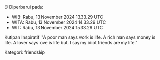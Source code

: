 ⏰ Diperbarui pada:
- WIB: Rabu, 13 November 2024 13.33.29 UTC
- WITA: Rabu, 13 November 2024 14.33.29 UTC
- WIT: Rabu, 13 November 2024 15.33.29 UTC

Kutipan Inspiratif:
"A poor man says work is life. A rich man says money is life. A lover says love is life but. I say my idiot friends are my life."


Kategori: friendship

